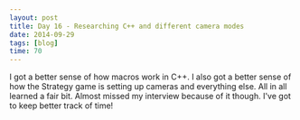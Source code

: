 ```yaml
---
layout: post
title: Day 16 - Researching C++ and different camera modes
date: 2014-09-29
tags: [blog]
time: 70
---
```


I got a better sense of how macros work in C++. I also got a better sense of how the Strategy game is setting up cameras and everything else. All in all learned a fair bit. Almost missed my interview because of it though. I've got to keep better track of time!